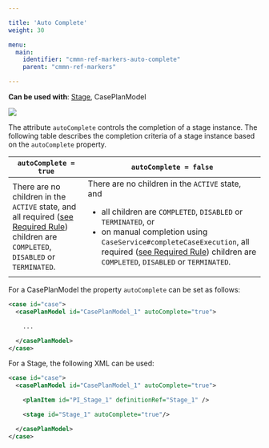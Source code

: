 ```yaml
---

title: 'Auto Complete'
weight: 30

menu:
  main:
    identifier: "cmmn-ref-markers-auto-complete"
    parent: "cmmn-ref-markers"

---
```


**Can be used with**: [Stage](ref:#grouping-tasks-stage), CasePlanModel

<img class="img-responsive" src="ref:asset:/assets/cmmn/auto-complete-marker.png"/>

The attribute `autoComplete` controls the completion of a stage instance. The following table describes the completion criteria of a stage instance based on the `autoComplete` property.

<table class="table table-bordered">
  <thead>
    <tr>
      <th>
        <code>autoComplete = true</code>
      </th>
      <th>
        <code>autoComplete = false</code>
      </th>
    </tr>
  </thead>
  <tbody>
    <tr>
      <td>
        There are no children in the <code>ACTIVE</code> state, and all required (<a href="ref:#markers-required-rule">see Required Rule</a>) children are <code>COMPLETED</code>, <code>DISABLED</code> or <code>TERMINATED</code>.
      </td>
      <td>
        There are no children in the <code>ACTIVE</code> state, and
        <ul>
          <li>all children are <code>COMPLETED</code>, <code>DISABLED</code> or <code>TERMINATED</code>, or</li>
          <li>on manual completion using <code>CaseService#completeCaseExecution</code>, all required (<a href="ref:#markers-required-rule">see Required Rule</a>) children are <code>COMPLETED</code>, <code>DISABLED</code> or <code>TERMINATED</code>.</li>
        </ul>
      </td>
    </tr>
  </tbody>
</table>

For a CasePlanModel the property `autoComplete` can be set as follows:

```xml
<case id="case">
  <casePlanModel id="CasePlanModel_1" autoComplete="true">

    ...

  </casePlanModel>
</case>
```

For a Stage, the following XML can be used:

```xml
<case id="case">
  <casePlanModel id="CasePlanModel_1" autoComplete="true">

    <planItem id="PI_Stage_1" definitionRef="Stage_1" />

    <stage id="Stage_1" autoComplete="true"/>

  </casePlanModel>
</case>
```


